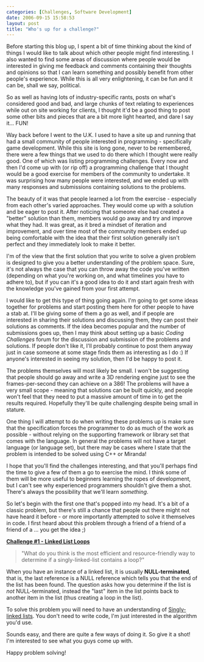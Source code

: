 ```yaml
---
categories: [Challenges, Software Development]
date: 2006-09-15 15:58:53
layout: post
title: "Who's up for a challenge?"
---
```

Before starting this blog up, I spent a bit of time thinking about the kind of things I would like to talk about which other people might find interesting. I also wanted to find some areas of discussion where people would be interested in giving me feedback and comments containing their thoughts and opinions so that I can learn something and possibly benefit from other people's experience. While this is all very enlightening, it can be fun and it can be, shall we say, political.

So as well as having lots of industry-specific rants, posts on what's considered good and bad, and large chunks of text relating to experiences while out on site working for clients, I thought it'd be a good thing to post some other bits and pieces that are a bit more light hearted, and dare I say it... FUN!

Way back before I went to the U.K. I used to have a site up and running that had a small community of people interested in programming - specifically game development. While this site is long gone, never to be remembered, there were a few things that we used to do there which I thought were really good. One of which was listing programming challenges. Every now and then I'd come up with (or rip off) a programming challenge that I thought would be a good exercise for members of the community to undertake. It was surprising how many people were interested, and we ended up with many responses and submissions containing solutions to the problems.

The beauty of it was that people learned a lot from the exercise - especially from each other's varied approaches. They would come up with a solution and be eager to post it. After noticing that someone else had created a "better" solution than them, members would go away and try and improve what they had. It was great, as it bred a mindset of iteration and improvement, and over time most of the community members ended up being comfortable with the idea that their first solution generally isn't perfect and they immediately look to make it better.

I'm of the view that the first solution that you write to solve a given problem is designed to give you a better understanding of the problem space. Sure, it's not always the case that you can throw away the code you've written (depending on what you're working on, and what timelines you have to adhere to), but if you can it's a good idea to do it and start again fresh with the knowledge you've gained from your first attempt.

I would like to get this type of thing going again. I'm going to get some ideas together for problems and start posting them here for other people to have a stab at. I'll be giving some of them a go as well, and if people are interested in sharing their solutions and discussing them, they can post their solutions as comments. If the idea becomes popular and the number of submissions goes up, then I may think about setting up a basic <em>Coding Challenges</em> forum for the discussion and submission of the problems and solutions. If people don't like it, I'll probably continue to post them anyway just in case someone at some stage finds them as interesting as I do :) If anyone's interested in seeing my solution, then I'd be happy to post it.

The problems themselves will most likely be small. I won't be suggesting that people should go away and write a 3D rendering engine just to see the frames-per-second they can achieve on a 386! The problems will have a very small scope - meaning that solutions can be built quickly, and people won't feel that they need to put a massive amount of time in to get the results required. Hopefully they'll be quite challenging despite being small in stature.

One thing I will attempt to do when writing these problems up is make sure that the specification forces the programmer to do as much of the work as possible - without relying on the supporting framework or library set that comes with the language. In general the problems will not have a target language (or language set), but there may be cases where I state that the problem is intended to be solved using C++ or Miranda!

I hope that you'll find the challenges interesting, and that you'll perhaps find the time to give a few of them a go to exercise the mind. I think some of them will be more useful to beginners learning the ropes of development, but I can't see why experienced programmers shouldn't give them a shot. There's always the possibility that we'll learn <em>something</em>.

So let's begin with the first one that's popped into my head. It's a bit of a classic problem, but there's still a chance that people out there might not have heard it before - or more importantly attempted to solve it themselves in code. I first heard about this problem through a friend of a friend of a friend of a ... you get the idea ;)

<strong><u>Challenge #1 - Linked List Loops</u></strong>

<blockquote>"What do you think is the most efficient and resource-friendly way to determine if a singly-linked-list contains a loop?"</blockquote>

When you have an instance of a linked list, it is usually <strong>NULL-terminated</strong>, that is, the last reference is a NULL reference which tells you that the end of the list has been found. The question asks how you determine if the list is <em>not</em> NULL-terminated, instead the "last" item in the list points back to another item in the list (thus creating a loop in the list).

To solve this problem you will need to have an understanding of <a href="http://en.wikipedia.org/wiki/Linked_list#Singly-linked_list" title="Singly-linked list" target="_blank">Singly-linked lists</a>. You don't need to write code, I'm just interested in the algorithm you'd use.

Sounds easy, and there are quite a few ways of doing it. So give it a shot! I'm interested to see what you guys come up with.

Happy problem solving!
